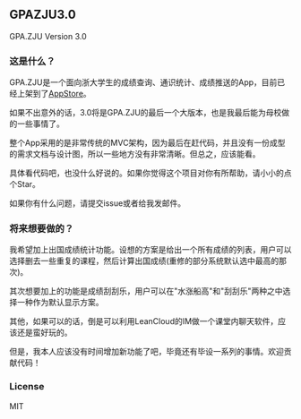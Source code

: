 ## GPAZJU3.0
GPA.ZJU Version 3.0



### 这是什么？

GPA.ZJU是一个面向浙大学生的成绩查询、通识统计、成绩推送的App，目前已经上架到了[AppStore](https://itunes.apple.com/us/app/gpa.zju-zhe-jiang-da-xue-zhuan/id717203939?ls=1&mt=8)。

如果不出意外的话，3.0将是GPA.ZJU的最后一个大版本，也是我最后能为母校做的一些事情了。

整个App采用的是非常传统的MVC架构，因为最后在赶代码，并且没有一份成型的需求文档与设计图，所以一些地方没有非常清晰。但总之，应该能看。

具体看代码吧，也没什么好说的。如果你觉得这个项目对你有所帮助，请小小的点个Star。

如果你有什么问题，请提交issue或者给我发邮件。



### 将来想要做的？

我希望加上出国成绩统计功能。设想的方案是给出一个所有成绩的列表，用户可以选择删去一些重复的课程，然后计算出国成绩(重修的部分系统默认选中最高的那次)。

其次想要加上的功能是成绩刮刮乐，用户可以在"水涨船高"和"刮刮乐"两种之中选择一种作为默认显示方案。

其他，如果可以的话，倒是可以利用LeanCloud的IM做一个课堂内聊天软件，应该还是蛮好玩的。

但是，我本人应该没有时间增加新功能了吧，毕竟还有毕设一系列的事情。欢迎贡献代码！



### License

MIT


